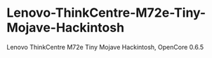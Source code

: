 # Lenovo-ThinkCentre-M72e-Tiny-Mojave-Hackintosh
Lenovo ThinkCentre M72e Tiny Mojave Hackintosh, OpenCore 0.6.5
